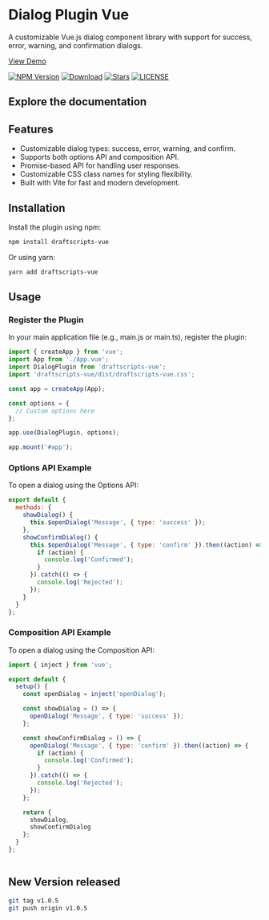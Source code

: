 # Dialog Plugin Vue

A customizable Vue.js dialog component library with support for success, error, warning, and confirmation dialogs.

[View Demo](https://draftscripts-vue.vercel.app/)

[![NPM Version](https://img.shields.io/npm/v/draftscripts-vue)](https://www.npmjs.com/package/draftscripts-vue)
[![Download](https://img.shields.io/npm/dm/draftscripts-vue)](https://www.npmjs.com/package/draftscripts-vue)
[![Stars](https://img.shields.io/github/stars/kzamanbd/draftscripts-vue.svg?style=flat-square)](https://github.com/kzamanbd/draftscripts-vue/stargazers)
[![LICENSE](https://img.shields.io/npm/l/draftscripts-vue)](https://github.com/kzamanbd/draftscripts-vue/blob/master/LICENSE)

## Explore the documentation

## Features

- Customizable dialog types: success, error, warning, and confirm.
- Supports both options API and composition API.
- Promise-based API for handling user responses.
- Customizable CSS class names for styling flexibility.
- Built with Vite for fast and modern development.

## Installation

Install the plugin using npm:

```sh
npm install draftscripts-vue
```

Or using yarn:

```sh
yarn add draftscripts-vue
```

## Usage

### Register the Plugin

In your main application file (e.g., main.js or main.ts), register the plugin:

```js
import { createApp } from 'vue';
import App from './App.vue';
import DialogPlugin from 'draftscripts-vue';
import 'draftscripts-vue/dist/draftscripts-vue.css';

const app = createApp(App);

const options = {
  // Custom options here
};

app.use(DialogPlugin, options);

app.mount('#app');

```

### Options API Example

To open a dialog using the Options API:

```js
export default {
  methods: {
    showDialog() {
      this.$openDialog('Message', { type: 'success' });
    },
    showConfirmDialog() {
      this.$openDialog('Message', { type: 'confirm' }).then((action) => {
        if (action) {
          console.log('Confirmed');
        }
      }).catch(() => {
        console.log('Rejected');
      });
    }
  }
};

```

### Composition API Example

To open a dialog using the Composition API:

```js
import { inject } from 'vue';

export default {
  setup() {
    const openDialog = inject('openDialog');

    const showDialog = () => {
      openDialog('Message', { type: 'success' });
    };

    const showConfirmDialog = () => {
      openDialog('Message', { type: 'confirm' }).then((action) => {
        if (action) {
          console.log('Confirmed');
        }
      }).catch(() => {
        console.log('Rejected');
      });
    };

    return {
      showDialog,
      showConfirmDialog
    };
  }
};
    
```

## New Version released

```sh
git tag v1.0.5
git push origin v1.0.5
```
